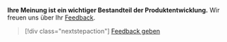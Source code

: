 **Ihre Meinung ist ein wichtiger Bestandteil der Produktentwicklung.** Wir freuen uns über Ihr [Feedback](https://aka.ms/vsce-product-survey).

> [!div class="nextstepaction"]
> [Feedback geben](https://aka.ms/vsce-product-survey)